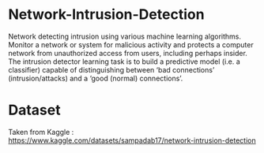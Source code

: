 # Network-Intrusion-Detection


 Network detecting intrusion using various machine learning algorithms. Monitor a network or system for malicious activity and protects a computer network from unauthorized access from users, including perhaps insider. The intrusion detector learning task is to build a predictive model (i.e. a classifier) capable of distinguishing between ‘bad connections’ (intrusion/attacks) and a ‘good (normal) connections’.


#  Dataset


Taken from Kaggle : https://www.kaggle.com/datasets/sampadab17/network-intrusion-detection


